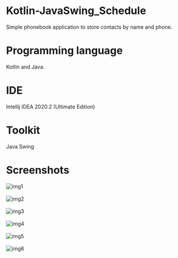 # Kotlin-JavaSwing_Schedule
Simple phonebook application to store contacts by name and phone. 

# Programming language
Kotlin and Java.

# IDE
Intellij IDEA 2020.2 (Ultimate Edition)

# Toolkit
Java Swing

# Screenshots
![img1](https://user-images.githubusercontent.com/53942734/143717290-40aa204c-3460-4ae2-ae40-a5cad8660b43.png)<br></br>
![img2](https://user-images.githubusercontent.com/53942734/143717304-b9feb89e-e9e4-4270-a309-f96aff2b7871.png)<br></br>
![img3](https://user-images.githubusercontent.com/53942734/143717312-b0c2c286-47e0-4067-8dde-be1e3c29c8a1.png)<br></br>
![img4](https://user-images.githubusercontent.com/53942734/143717322-c372d4d6-b751-4a69-b644-a1eb2592de7c.png)<br></br>
![img5](https://user-images.githubusercontent.com/53942734/143717331-7a7707d8-12de-4567-ad15-695fc47189cd.png)<br></br>
![img6](https://user-images.githubusercontent.com/53942734/143717337-9a4d062c-8587-40f4-816b-96da156687bb.png)<br></br>
